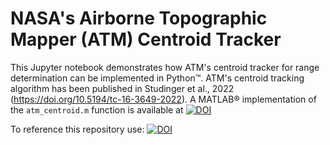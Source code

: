 # NASA's Airborne Topographic Mapper (ATM) Centroid Tracker

This Jupyter notebook demonstrates how ATM's centroid tracker for range determination can be implemented in Python™. ATM's centroid tracking algorithm has been published in Studinger et al., 2022 (https://doi.org/10.5194/tc-16-3649-2022). A MATLAB® implementation of the `atm_centroid.m` function is available at [![DOI](https://zenodo.org/badge/DOI/10.5281/zenodo.6341230.svg)](https://doi.org/10.5281/zenodo.6341230)

To reference this repository use: 
[![DOI](https://zenodo.org/badge/DOI/10.5281/zenodo.10647686.svg)](https://zenodo.org/doi/10.5281/zenodo.10647686)